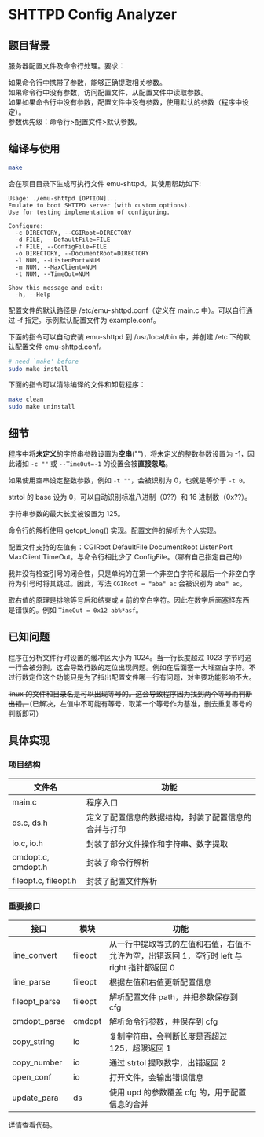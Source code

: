 # SHTTPD Config Analyzer

## 题目背景

服务器配置文件及命令行处理。要求：

如果命令行中携带了参数，能够正确提取相关参数。  
如果命令行中没有参数，访问配置文件，从配置文件中读取参数。  
如果如果命令行中没有参数，配置文件中没有参数，使用默认的参数（程序中设定）。  
参数优先级：命令行>配置文件>默认参数。

## 编译与使用

```bash
make
```

会在项目目录下生成可执行文件 emu-shttpd。其使用帮助如下:

```
Usage: ./emu-shttpd [OPTION]...  
Emulate to boot SHTTPD server (with custom options).  
Use for testing implementation of configuring.  

Configure:  
  -c DIRECTORY, --CGIRoot=DIRECTORY  
  -d FILE, --DefaultFile=FILE  
  -f FILE, --ConfigFile=FILE  
  -o DIRECTORY, --DocumentRoot=DIRECTORY  
  -l NUM, --ListenPort=NUM  
  -m NUM, --MaxClient=NUM  
  -t NUM, --TimeOut=NUM  

Show this message and exit:
  -h, --Help
```

配置文件的默认路径是 /etc/emu-shttpd.conf（定义在 main.c 中）。可以自行通过 -f 指定。示例默认配置文件为 example.conf。

下面的指令可以自动安装 emu-shttpd 到 /usr/local/bin 中，并创建 /etc 下的默认配置文件 emu-shttpd.conf。

```bash
# need `make' before
sudo make install
```

下面的指令可以清除编译的文件和卸载程序：

```bash
make clean
sudo make uninstall
```

## 细节

程序中将**未定义**的字符串参数设置为**空串**("")，将未定义的整数参数设置为 -1，因此诸如 `-c ""` 或 `--TimeOut=-1` 的设置会被**直接忽略**。

如果使用空串设定整数参数，例如 `-t ""`，会被识别为 0，也就是等价于 `-t 0`。

strtol 的 base 设为 0，可以自动识别标准八进制（0??）和 16 进制数（0x??）。

字符串参数的最大长度被设置为 125。

命令行的解析使用 getopt_long() 实现。配置文件的解析为个人实现。

配置文件支持的左值有：CGIRoot DefaultFile DocumentRoot ListenPort MaxClient TimeOut。与命令行相比少了 ConfigFile。（哪有自己指定自己的）

我并没有检查引号的闭合性，只是单纯的在第一个非空白字符和最后一个非空白字符为引号时将其跳过。因此，写法 `CGIRoot = "aba" ac` 会被识别为 `aba" ac`。

取右值的原理是排除等号后和结束或 `#` 前的空白字符。因此在数字后面塞怪东西是错误的。例如 `TimeOut = 0x12 ab%*asf`。

## 已知问题

程序在分析文件行时设置的缓冲区大小为 1024。当一行长度超过 1023 字节时这一行会被分割，这会导致行数的定位出现问题。例如在后面塞一大堆空白字符。不过行数定位这个功能只是为了指出配置文件哪一行有问题，对主要功能影响不大。

~~linux 的文件和目录名是可以出现等号的。这会导致程序因为找到两个等号而判断出错。~~（已解决，左值中不可能有等号，取第一个等号作为基准，删去重复等号的判断即可）

## 具体实现

### 项目结构

| 文件名 | 功能 |
| --- | --- |
| main.c | 程序入口 |
| ds.c, ds.h | 定义了配置信息的数据结构，封装了配置信息的合并与打印 |
| io.c, io.h | 封装了部分文件操作和字符串、数字提取 |
| cmdopt.c, cmdopt.h | 封装了命令行解析 |
| fileopt.c, fileopt.h | 封装了配置文件解析 |

### 重要接口

| 接口 | 模块 | 功能 |
| --- | --- | --- |
| line_convert | fileopt | 从一行中提取等式的左值和右值，右值不允许为空，出错返回 1，空行时 left 与 right 指针都返回 0 |
| line_parse | fileopt | 根据左值和右值更新配置信息 |
| fileopt_parse | fileopt | 解析配置文件 path，并把参数保存到 cfg |
| cmdopt_parse | cmdopt | 解析命令行参数，并保存到 cfg |
| copy_string | io | 复制字符串，会判断长度是否超过 125，超限返回 1 |
| copy_number | io | 通过 strtol 提取数字，出错返回 2 |
| open_conf | io | 打开文件，会输出错误信息 |
| update_para | ds | 使用 upd 的参数覆盖 cfg 的，用于配置信息的合并 |

详情查看代码。
